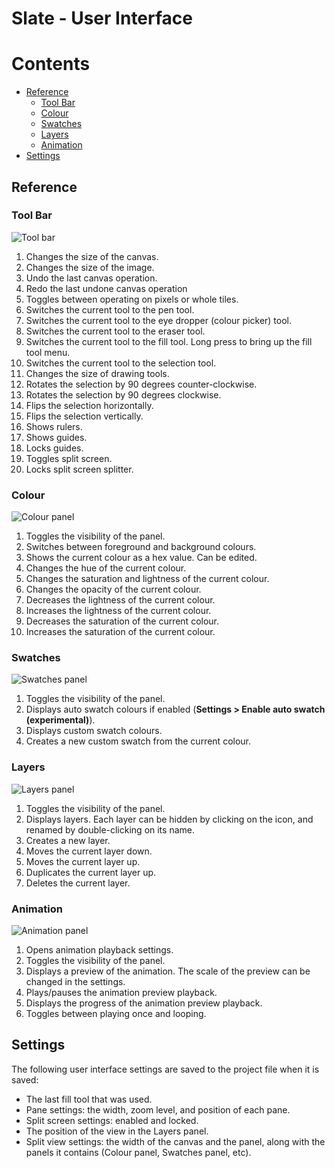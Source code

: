 # Slate - User Interface

<!-- START doctoc generated TOC please keep comment here to allow auto update -->
<!-- DON'T EDIT THIS SECTION, INSTEAD RE-RUN doctoc TO UPDATE -->
# Contents

- [Reference](#reference)
  - [Tool Bar](#tool-bar)
  - [Colour](#colour)
  - [Swatches](#swatches)
  - [Layers](#layers)
  - [Animation](#animation)
- [Settings](#settings)

<!-- END doctoc generated TOC please keep comment here to allow auto update -->

## Reference

### Tool Bar

![Tool bar](https://github.com/mitchcurtis/slate/blob/master/doc/images/slate-tool-bar.png)

1. Changes the size of the canvas.
2. Changes the size of the image.
3. Undo the last canvas operation.
4. Redo the last undone canvas operation
5. Toggles between operating on pixels or whole tiles.
6. Switches the current tool to the pen tool.
7. Switches the current tool to the eye dropper (colour picker) tool.
8. Switches the current tool to the eraser tool.
9. Switches the current tool to the fill tool. Long press to bring up the fill tool menu.
10. Switches the current tool to the selection tool.
11. Changes the size of drawing tools.
12. Rotates the selection by 90 degrees counter-clockwise.
13. Rotates the selection by 90 degrees clockwise.
14. Flips the selection horizontally.
15. Flips the selection vertically.
16. Shows rulers.
17. Shows guides.
18. Locks guides.
19. Toggles split screen.
20. Locks split screen splitter.

### Colour

![Colour panel](https://github.com/mitchcurtis/slate/blob/master/doc/images/slate-colour-panel.png)

1. Toggles the visibility of the panel.
2. Switches between foreground and background colours.
3. Shows the current colour as a hex value. Can be edited.
4. Changes the hue of the current colour.
5. Changes the saturation and lightness of the current colour.
6. Changes the opacity of the current colour.
7. Decreases the lightness of the current colour.
8. Increases the lightness of the current colour.
9. Decreases the saturation of the current colour.
10. Increases the saturation of the current colour.

### Swatches

![Swatches panel](https://github.com/mitchcurtis/slate/blob/master/doc/images/slate-swatches-panel.png)

1. Toggles the visibility of the panel.
2. Displays auto swatch colours if enabled (**Settings > Enable auto swatch (experimental)**).
3. Displays custom swatch colours.
4. Creates a new custom swatch from the current colour.

### Layers

![Layers panel](https://github.com/mitchcurtis/slate/blob/master/doc/images/slate-layers-panel.png)

1. Toggles the visibility of the panel.
2. Displays layers. Each layer can be hidden by clicking on the icon, and renamed by double-clicking on its name.
3. Creates a new layer.
4. Moves the current layer down.
5. Moves the current layer up.
6. Duplicates the current layer up.
7. Deletes the current layer.

### Animation

![Animation panel](https://github.com/mitchcurtis/slate/blob/master/doc/images/slate-animation-panel.png)

1. Opens animation playback settings.
2. Toggles the visibility of the panel.
3. Displays a preview of the animation. The scale of the preview can be changed in the settings.
4. Plays/pauses the animation preview playback.
5. Displays the progress of the animation preview playback.
6. Toggles between playing once and looping.

## Settings

The following user interface settings are saved to the project file when it is saved:

* The last fill tool that was used.
* Pane settings: the width, zoom level, and position of each pane.
* Split screen settings: enabled and locked.
* The position of the view in the Layers panel.
* Split view settings: the width of the canvas and the panel, along with the panels it contains (Colour panel, Swatches panel, etc).
